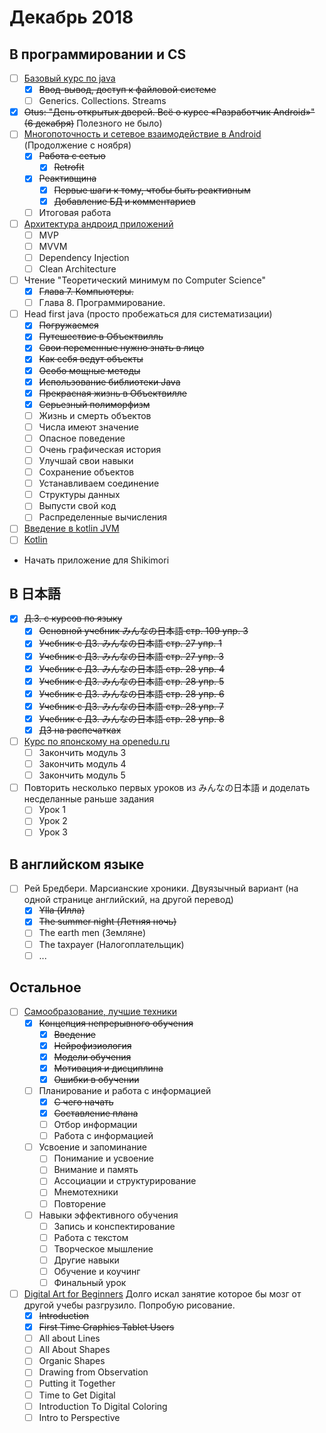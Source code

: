 # Декабрь 2018
## В программировании и CS
- [ ] [Базовый курс по java](https://stepik.org/course/187/syllabus)
    - [x] ~~Ввод-вывод, доступ к файловой системе~~
    - [ ] Generics. Collections. Streams
- [x] ~~Otus: "День открытых дверей. Всё о курсе «Разработчик Android»" (6 декабря)~~ Полезного не было)
- [ ] [Многопоточность и сетевое взаимодействие в Android](https://www.coursera.org/learn/android-multithreading-and-network#syllabus) (Продолжение с ноября)
    - [x] ~~Работа с сетью~~
        - [x]  ~~Retrofit~~
    - [x] ~~Реактивщина~~
        - [x] ~~Первые шаги к тому, чтобы быть реактивным~~
        - [x] ~~Добавление БД и комментариев~~
    - [ ] Итоговая работа 
- [ ] [Архитектура андроид приложений](https://www.coursera.org/learn/android-app-architecture)
    - [ ] MVP
    - [ ] MVVM
    - [ ] Dependency Injection
    - [ ] Clean Architecture
- [ ] Чтение "Теоретический минимум по Computer Science"
    - [x] ~~Глава 7. Компьютеры.~~
    - [ ] Глава 8. Программирование.
- [ ] Head first java (просто пробежаться для систематизации)
    - [x] ~~Погружаемся~~
    - [x] ~~Путешествие в Объектвилль~~
    - [x] ~~Свои переменные нужно знать в лицо~~
    - [x] ~~Как себя ведут объекты~~
    - [x] ~~Особо мощные методы~~
    - [x] ~~Использование библиотеки Java~~
    - [x] ~~Прекрасная жизнь в Объектвилле~~
    - [x] ~~Серьезный полиморфизм~~
    - [ ] Жизнь и смерть объектов
    - [ ] Числа имеют значение
    - [ ] Опасное поведение
    - [ ] Очень графическая история
    - [ ] Улучшай свои навыки
    - [ ] Сохранение объектов
    - [ ] Устанавливаем соединение
    - [ ] Структуры данных
    - [ ] Выпусти свой код
    - [ ] Распределенные вычисления
- [ ] [Введение в kotlin JVM](https://stepik.org/course/5448/syllabus)
- [ ] [Kotlin](https://stepik.org/course/2852/syllabus)
- Начать приложение для Shikimori
## В 日本語
- [x] ~~Д.З. с курсов по языку~~
    - [x] ~~Основной учебник みんなの日本語 стр. 109 упр. 3~~
    - [x] ~~Учебник с ДЗ. みんなの日本語 стр. 27 упр. 1~~
    - [x] ~~Учебник с ДЗ. みんなの日本語 стр. 27 упр. 3~~
    - [x] ~~Учебник с ДЗ. みんなの日本語 стр. 28 упр. 4~~
    - [x] ~~Учебник с ДЗ. みんなの日本語 стр. 28 упр. 5~~
    - [x] ~~Учебник с ДЗ. みんなの日本語 стр. 28 упр. 6~~
    - [x] ~~Учебник с ДЗ. みんなの日本語 стр. 28 упр. 7~~
    - [x] ~~Учебник с ДЗ. みんなの日本語 стр. 28 упр. 8~~
    - [x] ~~ДЗ на распечатках~~
- [ ] [Курс по японскому на openedu.ru](https://courses.openedu.ru/courses/course-v1:spbu+JPLANG+fall_2018/info)
    - [ ] Закончить модуль 3 
    - [ ] Закончить модуль 4
    - [ ] Закончить модуль 5
- [ ] Повторить несколько первых уроков из みんなの日本語 и доделать несделанные раньше задания
    - [ ] Урок 1
    - [ ] Урок 2
    - [ ] Урок 3
## В английском языке
- [ ] Рей Бредбери. Марсианские хроники. Двуязычный вариант (на одной странице английский, на другой перевод)
    - [x] ~~Ylla (Илла)~~
    - [x] ~~The summer night (Летняя ночь)~~
    - [ ] The earth men (Земляне)
    - [ ] The taxpayer (Налогоплательщик)
    - [ ] ...
## Остальное
- [ ] [Самообразование, лучшие техники](https://4brain.ru/lnd/?cb=lifelearning)
    - [x] ~~Концепция непрерывного обучения~~
        - [x] ~~Введение~~
        - [x] ~~Нейрофизиология~~
        - [x] ~~Модели обучения~~
        - [x] ~~Мотивация и дисциплина~~
        - [x] ~~Ошибки в обучении~~
    - [ ] Планирование и работа с информацией
        - [x] ~~С чего начать~~
        - [x] ~~Составление плана~~
        - [ ] Отбор информации
        - [ ] Работа с информацией
    - [ ] Усвоение и запоминание
        - [ ] Понимание и усвоение
        - [ ] Внимание и память
        - [ ] Ассоциации и структурирование
        - [ ] Мнемотехники
        - [ ] Повторение
    - [ ] Навыки эффективного обучения
        - [ ] Запись и конспектирование
        - [ ] Работа с текстом
        - [ ] Творческое мышление
        - [ ] Другие навыки
        - [ ] Обучение и коучинг
        - [ ] Финальный урок
- [ ] [Digital Art for Beginners](https://www.udemy.com/digital-art-101-from-beginner-to-pro) Долго искал занятие которое бы мозг от другой учебы разгрузило. Попробую рисование.
  - [x] ~~Introduction~~
  - [x] ~~First Time Graphics Tablet Users~~
  - [ ] All about Lines
  - [ ] All About Shapes
  - [ ] Organic Shapes
  - [ ] Drawing from Observation
  - [ ] Putting it Together
  - [ ] Time to Get Digital
  - [ ] Introduction To Digital Coloring
  - [ ] Intro to Perspective